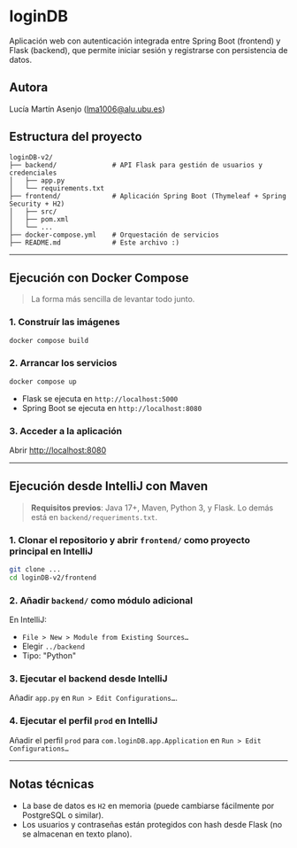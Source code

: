 # loginDB

Aplicación web con autenticación integrada entre Spring Boot (frontend) y Flask (backend), que permite iniciar sesión y registrarse con persistencia de datos.

## Autora

Lucía Martín Asenjo (lma1006@alu.ubu.es)
## Estructura del proyecto

```
loginDB-v2/
├── backend/              # API Flask para gestión de usuarios y credenciales
│   ├── app.py
│   └── requirements.txt
├── frontend/             # Aplicación Spring Boot (Thymeleaf + Spring Security + H2)
│   ├── src/
│   ├── pom.xml
│   └── ...
├── docker-compose.yml    # Orquestación de servicios
├── README.md             # Este archivo :)
```

---
## Ejecución con Docker Compose

> La forma más sencilla de levantar todo junto.

### 1. Construír las imágenes

```bash
docker compose build
```

### 2. Arrancar los servicios

```bash
docker compose up
```

- Flask se ejecuta en `http://localhost:5000`
- Spring Boot se ejecuta en `http://localhost:8080`

### 3. Acceder a la aplicación

Abrir [http://localhost:8080](http://localhost:8080)

---
## Ejecución desde IntelliJ con Maven

> **Requisitos previos**: Java 17+, Maven, Python 3, y Flask. Lo demás está en `backend/requeriments.txt`.

### 1. Clonar el repositorio y abrir `frontend/` como proyecto principal en IntelliJ

```bash
git clone ...
cd loginDB-v2/frontend
```

### 2. Añadir `backend/` como módulo adicional

En IntelliJ:
- `File > New > Module from Existing Sources…`
- Elegir `../backend`
- Tipo: "Python"

### 3. Ejecutar el backend desde IntelliJ

Añadir `app.py` en `Run > Edit Configurations…`.
### 4. Ejecutar el perfil `prod` en IntelliJ

Añadir el perfil `prod` para `com.loginDB.app.Application` en  `Run > Edit Configurations…`

---
## Notas técnicas

- La base de datos es `H2` en memoria (puede cambiarse fácilmente por PostgreSQL o similar).
- Los usuarios y contraseñas están protegidos con hash desde Flask (no se almacenan en texto plano).
